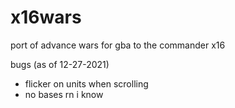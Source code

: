 # x16wars

port of advance wars for gba to the commander x16

bugs (as of 12-27-2021)
- flicker on units when scrolling 
- no bases rn i know
